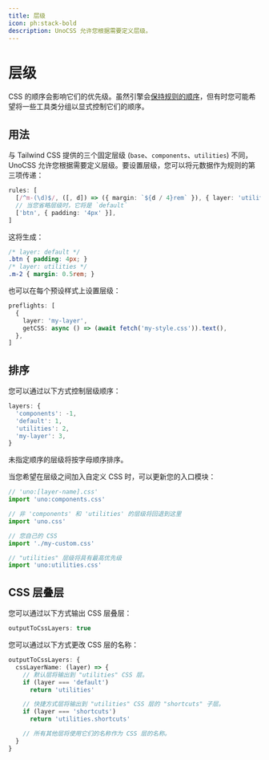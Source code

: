 ```yaml
---
title: 层级
icon: ph:stack-bold
description: UnoCSS 允许您根据需要定义层级。
---
```


# 层级

CSS 的顺序会影响它们的优先级。虽然引擎会[保持规则的顺序](/config/rules#排序)，但有时您可能希望将一些工具类分组以显式控制它们的顺序。

## 用法

与 Tailwind CSS 提供的三个固定层级 (`base`、`components`、`utilities`) 不同，UnoCSS 允许您根据需要定义层级。要设置层级，您可以将元数据作为规则的第三项传递：

```ts
rules: [
  [/^m-(\d)$/, ([, d]) => ({ margin: `${d / 4}rem` }), { layer: 'utilities' }],
  // 当您省略层级时，它将是 `default`
  ['btn', { padding: '4px' }],
]
```

这将生成：

```css
/* layer: default */
.btn { padding: 4px; }
/* layer: utilities */
.m-2 { margin: 0.5rem; }
```

也可以在每个预设样式上设置层级：

```ts
preflights: [
  {
    layer: 'my-layer',
    getCSS: async () => (await fetch('my-style.css')).text(),
  },
]
```

## 排序

您可以通过以下方式控制层级顺序：

<!--eslint-skip-->

```ts
layers: {
  'components': -1,
  'default': 1,
  'utilities': 2,
  'my-layer': 3,
}
```

未指定顺序的层级将按字母顺序排序。

当您希望在层级之间加入自定义 CSS 时，可以更新您的入口模块：

```ts
// 'uno:[layer-name].css'
import 'uno:components.css'

// 非 'components' 和 'utilities' 的层级将回退到这里
import 'uno.css'

// 您自己的 CSS
import './my-custom.css'

// "utilities" 层级将具有最高优先级
import 'uno:utilities.css'
```

## CSS 层叠层

您可以通过以下方式输出 CSS 层叠层：

```ts
outputToCssLayers: true
```

您可以通过以下方式更改 CSS 层的名称：

```ts
outputToCssLayers: {
  cssLayerName: (layer) => {
    // 默认层将输出到 "utilities" CSS 层。
    if (layer === 'default')
      return 'utilities'

    // 快捷方式层将输出到 "utilities" CSS 层的 "shortcuts" 子层。
    if (layer === 'shortcuts')
      return 'utilities.shortcuts'

    // 所有其他层将使用它们的名称作为 CSS 层的名称。
  }
}
```
